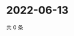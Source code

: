 # 2022-06-13

共 0 条

<!-- BEGIN WEIBO -->
<!-- 最后更新时间 Mon Jun 13 2022 17:17:14 GMT+0800 (China Standard Time) -->

<!-- END WEIBO -->
